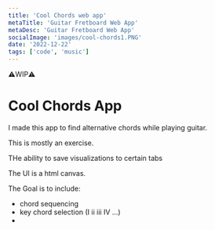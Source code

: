 ```yaml
---
title: 'Cool Chords web app'
metaTitle: 'Guitar Fretboard Web App'
metaDesc: 'Guitar Fretboard Web App'
socialImage: 'images/cool-chords1.PNG'
date: '2022-12-22'
tags: ['code', 'music']
---
```


⚠️WIP⚠️

# Cool Chords App


I made this app to find alternative chords while playing guitar.

This is mostly an exercise.

THe ability to save visualizations to certain tabs

The UI is a html canvas.

The Goal is to include:
- chord sequencing
- key chord selection (I ii iii IV ...)
- 

